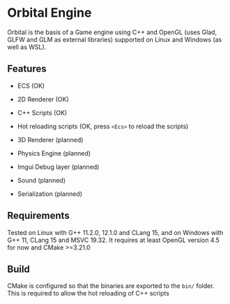 # Orbital Engine

Orbital is the basis of a Game engine using C++ and OpenGL (uses Glad, GLFW and GLM as external libraries) supported on Linux and Windows (as well as WSL).

## Features
- ECS (OK)
- 2D Renderer (OK)
- C++ Scripts (OK)
- Hot reloading scripts (OK, press `<Ecs>` to reload the scripts)

- 3D Renderer (planned)
- Physics Engine (planned)
- Imgui Debug layer (planned)
- Sound (planned)
- Serialization (planned)

## Requirements
Tested on Linux with G++ 11.2.0, 12.1.0 and CLang 15, and on Windows with G++ 11, CLang 15 and MSVC 19.32.
It requires at least OpenGL version 4.5 for now and CMake >=3.21.0

## Build
CMake is configured so that the binaries are exported to the `bin/` folder. This is required to allow the hot reloading of C++ scripts
